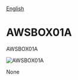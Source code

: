 
[English](./README.md)
<!--- module --->
# AWSBOX01A
<!--- Emodule --->

<!--- subtitle --->AWSBOX01A<!--- Esubtitle --->

![AWSBOX01A](/doc/img/AWSBOX01A_QRcode.png)

<!--- description --->None<!--- Edescription --->
            